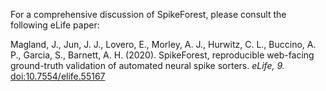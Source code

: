 For a comprehensive discussion of SpikeForest,
please consult the following eLife paper:

Magland, J., Jun, J. J., Lovero, E., Morley, A. J.,
Hurwitz, C. L., Buccino, A. P., Garcia, S., Barnett,
A. H. (2020). SpikeForest, reproducible web-facing
ground-truth validation of automated neural spike
sorters. *eLife, 9.* [doi:10.7554/elife.55167](https://elifesciences.org/articles/55167)
